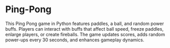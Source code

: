# Ping-Pong
 This Ping Pong game in Python features paddles, a ball, and random power buffs. Players can interact with buffs that affect ball speed, freeze paddles, enlarge players, or create fireballs. The game updates scores, adds random power-ups every 30 seconds, and enhances gameplay dynamics.
